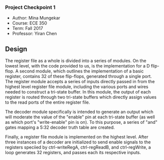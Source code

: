 ### Project Checkpoint 1
 - Author: Mina Mungekar
 - Course: ECE 350
 - Term: Fall 2017
 - Professor: Yiran Chen
 
 ## Design
 The register file as a whole is divided into a series of modules. On the lowest level, with the code provided to us, is the implementation for a D flip-flop. A second module, which outlines the implementation of a basic register, contains 32 of these flip-flops, generated through a single port. The register module accepts a series of inputs directly passed in from the highest level register file module, including the various ports and wires needed to construct a tri-state buffer. In this module, the output of each register is routed through two tri-state buffers which directly assign values to the read ports of the entire register file.
 
 The decoder module specifically is intended to generate an output which will moderate the value of the "enable" pin at each tri-state buffer (as well as which port's "write-enable" pin is on). To this purpose, a series of "and" gates mapping a 5:32 decoder truth table are created. 
 
 Finally, a register file module is implemented on the highest level. After three instances of a decoder are initialized to send enable signals to the registers speciied by ctrl-writeRegA, ctrl-regReadB, and ctrl-regWrite, a loop generates 32 registers, and passes each its respective inputs.

